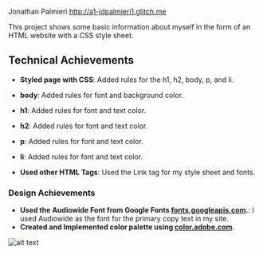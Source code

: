 Jonathan Palmieri
http://a1-jdpalmieri1.glitch.me

This project shows some basic information about myself in the form of an HTML website with a CSS style sheet.

## Technical Achievements
- **Styled page with CSS**: Added rules for the h1, h2, body, p, and li.
- **body**: Added rules for font and background color.
- **h1**: Added rules for font and text color.
- **h2**: Added rules for font and text color.
- **p**: Added rules for font and text color.
- **li**: Added rules for font and text color.

- **Used other HTML Tags**: Used the Link tag for my style sheet and fonts.

### Design Achievements
- **Used the Audiowide Font from Google Fonts [fonts.googleapis.com](https://fonts.googleapis.com/css?family=Audiowide).**: I used Audiowide as the font for the primary copy text in my site.
- **Created and Implemented color palette using [color.adobe.com](https://color.adobe.com).**

![alt text](https://github.com/jdpalmieri/a1-gettingstarted/blob/main/ColorWheel.JPG)
